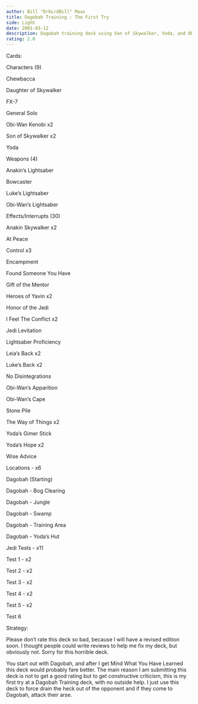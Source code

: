 ```yaml
---
author: Bill "DrkLrdBill" Maas
title: Dagobah Training : The First Try
side: Light
date: 2001-03-12
description: Dagobah training deck using Son of Skywalker, Yoda, and Obi-Wan Kenobi to whoop Imperial arse.
rating: 2.0
---
```

Cards: 

Characters  (9)
Chewbacca 
Daughter of Skywalker
FX-7
General Solo
Obi-Wan Kenobi x2
Son of Skywalker x2
Yoda

Weapons (4)
Anakin’s Lightsaber
Bowcaster
Luke’s Lightsaber
Obi-Wan’s Lightsaber

Effects/Interrupts (30)
Anakin Skywalker x2
At Peace
Control x3
Encampment
Found Someone You Have 
Gift of the Mentor 
Heroes of Yavin x2
Honor of the Jedi 
I Feel The Conflict x2
Jedi Levitation 
Lightsaber Proficiency 
Leia’s Back x2
Luke’s Back x2
No Disintegrations 
Obi-Wan’s Apparition 
Obi-Wan’s Cape 
Stone Pile 
The Way of Things x2
Yoda’s Gimer Stick 
Yoda’s Hope x2
Wise Advice 

Locations - x6
Dagobah  (Starting)
Dagobah - Bog Clearing 
Dagobah - Jungle 
Dagobah - Swamp 
Dagobah - Training Area 
Dagobah - Yoda’s Hut 

Jedi Tests - x11
Test 1 - x2
Test 2 - x2
Test 3 - x2
Test 4 - x2
Test 5 - x2
Test 6 


Strategy: 

Please don’t rate this deck so bad, because I will have a revised edition soon. I thought people could write reviews to help me fix my deck, but obviously not. Sorry for this horrible deck.

You start out with Dagobah, and after I get Mind What You Have Learned this deck would probably fare better. The main reason I am submitting this deck is not to get a good rating but to get constructive criticism, this is my first try at a Dagobah Training deck, with no outside help. I just use this deck to force drain the heck out of the opponent and if they come to Dagobah, attack their arse.

